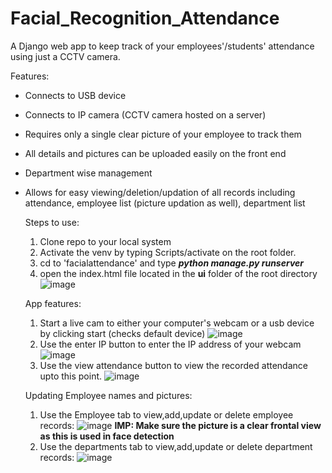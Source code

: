 # Facial_Recognition_Attendance

A Django web app to keep track of your employees'/students' attendance using just a CCTV camera.

Features:
- Connects to USB device
- Connects to IP camera (CCTV camera hosted on a server)
- Requires only a single clear picture of your employee to track them
- All details and pictures can be uploaded easily on the front end
- Department wise management
- Allows for easy viewing/deletion/updation of all records including attendance, employee list (picture updation as well), department list

  Steps to use:
  1) Clone repo to your local system
  2) Activate the venv by typing Scripts/activate on the root folder.
  3) cd to 'facialattendance' and type **_python manage.py runserver_**
  4) open the index.html file located in the **ui** folder of the root directory
     ![image](https://github.com/SidInaSoup/FacialAttendance/assets/91547590/643cd42c-a217-4993-b236-50ceadff2baa)

  App features:
  1) Start a live cam to either your computer's webcam or a usb device by clicking start (checks default device)
     ![image](https://github.com/SidInaSoup/FacialAttendance/assets/91547590/904b8829-33a2-447a-b2a7-e7624474ee13)
  2) Use the enter IP button to enter the IP address of your webcam
     ![image](https://github.com/SidInaSoup/FacialAttendance/assets/91547590/175d0d04-b898-4d7d-900c-a99e7db3e23a)
  3) Use the view attendance button to view the recorded attendance upto this point.
     ![image](https://github.com/SidInaSoup/FacialAttendance/assets/91547590/f82cea1f-3d84-43db-ad00-afcfa1f2ff97)

  Updating Employee names and pictures:
  1) Use the Employee tab to view,add,update or delete employee records:
     ![image](https://github.com/SidInaSoup/FacialAttendance/assets/91547590/5432701b-78d1-4170-9fd0-a4a055591377)
     **IMP: Make sure the picture is a clear frontal view as this is used in face detection**
  2) Use the departments tab to view,add,update or delete department records:
     ![image](https://github.com/SidInaSoup/FacialAttendance/assets/91547590/17918458-1cc5-47c6-8bd3-e1f3af07f8a8)





